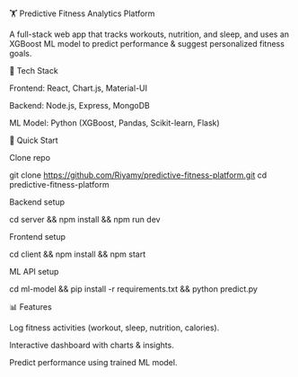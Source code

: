 🏋️ Predictive Fitness Analytics Platform

A full-stack web app that tracks workouts, nutrition, and sleep, and uses an XGBoost ML model to predict performance & suggest personalized fitness goals.

🔧 Tech Stack

Frontend: React, Chart.js, Material-UI

Backend: Node.js, Express, MongoDB

ML Model: Python (XGBoost, Pandas, Scikit-learn, Flask)

🚀 Quick Start

Clone repo

git clone https://github.com/Riyamy/predictive-fitness-platform.git
cd predictive-fitness-platform


Backend setup

cd server && npm install && npm run dev


Frontend setup

cd client && npm install && npm start


ML API setup

cd ml-model && pip install -r requirements.txt && python predict.py

📊 Features

Log fitness activities (workout, sleep, nutrition, calories).

Interactive dashboard with charts & insights.

Predict performance using trained ML model.

